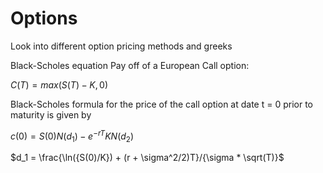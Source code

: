 # Options
Look into different option pricing methods and greeks



Black-Scholes equation
Pay off of a European Call option:

$`C(T) = max(S(T) - K , 0)`$

Black-Scholes formula for the price of the call option at date t = 0 prior to maturity is given by

$`c(0) = S(0)N(d_1) − e^{−rT}KN(d_2)`$

$`d_1 = \frac{\ln({S(0)/K}) + (r + \sigma^2/2)T}/{\sigma * \sqrt(T)}`$   


